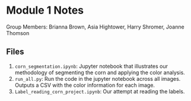 # Module 1 Notes
Group Members: Brianna Brown, Asia Hightower, Harry Shromer, Joanne Thomson

## Files

1. `corn_segmentation.ipynb`: Jupyter notebook that illustrates our methodology of segmenting the corn and applying the color analysis.
2. `run_all.py`: Run the code in the jupyter notebook across all images. Outputs a CSV with the color information for each image.
3. `Label_reading_corn_project.ipynb`: Our attempt at reading the labels.
